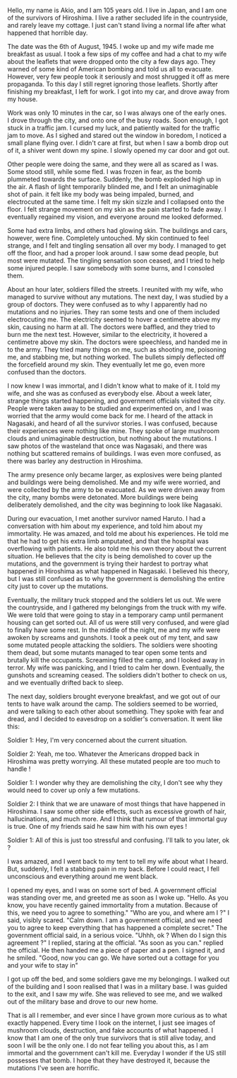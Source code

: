 Hello, my name is Akio, and I am 105 years old. I live in Japan, and I am one of the survivors of Hiroshima. I live a rather secluded life in the countryside, and rarely leave my cottage. I just can't stand living a normal life after what happened that horrible day. 

The date was the 6th of August, 1945. I woke up and my wife made me breakfast as usual. I took a few sips of my coffee and had a chat to my wife about the leaflets that were dropped onto the city a few days ago. They warned of some kind of American bombing and told us all to evacuate. However, very few people took it seriously and most shrugged it off as mere propaganda. To this day I still regret ignoring those leaflets. Shortly after finishing my breakfast, I left for work. I got into my car, and drove away from my house.

Work was only  10 minutes in the car, so I was always one of the early ones. I drove through the city, and onto one of the busy roads. Soon enough, I got stuck in a traffic jam. I cursed my luck, and patiently waited for the traffic jam to move. As I sighed and stared out the window in boredom, I noticed a small plane flying over. I didn't care at first, but when I saw a bomb drop out of it, a shiver went down my spine. I slowly opened my car door and got out.

Other people were doing the same, and they were all as scared as I was. Some stood still, while some fled. I was frozen in fear, as the bomb plummeted towards the surface. Suddenly, the bomb exploded high up in the air. A flash of light temporarily blinded me, and I felt an unimaginable shot of pain. it felt like my body was being impaled, burned, and electrocuted at the same time. I felt my skin sizzle and I collapsed onto the floor. I felt strange movement on my skin as the pain started to fade away. I eventually regained my vision, and everyone around me looked deformed.

Some had extra limbs, and others had glowing skin. The buildings and cars, however, were fine. Completely untouched. My skin continued to feel strange, and I felt and tingling sensation all over my body. I managed to get off the floor, and had a proper look around. I saw some dead people, but most were mutated. The tingling sensation soon ceased, and I tried to help some injured people. I saw somebody with some burns, and I consoled them.

About an hour later, soldiers filled the streets. I reunited with my wife, who managed to survive without any mutations. The next day, I was studied by a group of doctors. They were confused as to why I apparently had no mutations and no injuries. They ran some tests and one of them included electrocuting me. The electricity seemed to hover a centimetre above my skin, causing no harm at all. The doctors were baffled, and they tried to burn me the next test. However, similar to the electricity, it hovered a centimetre above my skin. The doctors were speechless, and handed me in to the army. They tried many things on me, such as shooting me, poisoning me, and stabbing me, but nothing worked. The bullets simply deflected off the forcefield around my skin. They eventually let me go, even more confused than the doctors.

I now knew I was immortal, and I didn't know what to make of it. I told my wife, and she was as confused as everybody else. About a week later, strange things started happening, and government officials visited the city. People were taken away to be studied and experimented on, and I was worried that the army would come back for me. I heard of the attack in Nagasaki, and heard of all the survivor stories. I was confused, because their experiences were nothing like mine. They spoke of large mushroom clouds and unimaginable destruction, but nothing about the mutations. I saw photos of the wasteland that once was Nagasaki, and there was nothing but scattered remains of buildings. I was even more confused, as there was barley any destruction in Hiroshima. 

The army presence only became larger, as explosives were being planted and buildings were being demolished. Me and my wife were worried, and were collected by the army to be evacuated. As we were driven away from the city, many bombs were detonated. More buildings were being deliberately demolished, and the city was beginning to look like Nagasaki.

During our evacuation, I met another survivor named Haruto. I had a conversation with him about my experience, and told him about my immortality. He was amazed, and told me about his experiences. He told me that he had to get his extra limb amputated, and that the hospital was overflowing with patients. He also told me his own theory about the current situation. He believes that the city is being demolished to cover up the mutations, and the government is trying their hardest to portray what happened in Hiroshima as what happened in Nagasaki. I believed his theory, but I was still confused as to why the government is demolishing the entire city just to cover up the mutations. 

Eventually, the military truck stopped and the soldiers let us out. We were the countryside, and I gathered my belongings from the truck with my wife. We were told that were going to stay in a temporary camp until permanent housing can get sorted out. All of us were still very confused, and were glad to finally have some rest. In the middle of the night, me and my wife were awoken by screams and gunshots. I took a peek out of my tent, and saw some mutated people attacking the soldiers. The soldiers were shooting them dead, but some mutants managed to tear open some tents and brutally kill the occupants. Screaming filled the camp, and I looked away in terror. My wife was panicking, and I tried to calm her down. Eventually, the gunshots and screaming ceased. The soldiers didn't bother to check on us, and we eventually drifted back to sleep.

The next day, soldiers brought everyone breakfast, and we got out of our tents to have walk around the camp. The soldiers seemed to be worried, and were talking to each other about something. They spoke with fear and dread, and I decided to eavesdrop on a soldier's conversation. It went like this:

Soldier 1: Hey, I'm very concerned about the current situation.

Soldier 2: Yeah, me too. Whatever the Americans dropped back in Hiroshima was pretty worrying. All these mutated people are too much to handle ! 

Soldier 1: I wonder why they are demolishing the city, I don't see why they would need to cover up only a few mutations.

Soldier 2: I think that we are unaware of most things that have happened in Hiroshima. I saw some other side effects, such as excessive growth of hair, hallucinations, and much more. And I think that rumour of  that immortal guy is true. One of my friends said he saw him with his own eyes !

Soldier 1: All of this is just too stressful and confusing. I'll talk to you later, ok ?

I was amazed, and I went back to my tent to tell my wife about what I heard. But, suddenly, I felt a stabbing pain in my back. Before I could react, I fell unconscious and everything around me went black.

 I opened my eyes, and I was on some sort of bed. A government official was standing over me, and greeted me as soon as I woke up. "Hello. As you know, you have recently gained immortality from a mutation. Because of this, we need you to agree to something." "Who are you, and where am I ?" I said, visibly scared. "Calm down. I am a government official, and we need you to agree to keep everything that has happened a complete secret." The government official said, in a serious voice. "Uhhh, ok ? When do I sign this agreement ?" I replied, staring at the official. "As soon as you can." replied the official. He then handed me a piece of paper and a pen. I signed it, and he smiled. "Good, now you can go. We have sorted out a cottage for you and your wife to stay in" 

I got up off the bed, and some soldiers gave me my belongings. I walked out of the building and I soon realised that I was in a military base. I was guided to the exit, and I saw my wife. She was relieved to see me, and we walked out of the military base and drove to our new home.

That is all I remember, and ever since I have grown more curious as to what exactly happened. Every time I  look on the internet, I just see images of mushroom clouds, destruction, and fake accounts of what happened. I know that I am one of the only true survivors that is still alive today, and soon I will be the only one. I do not fear telling you about this, as I am immortal and the government can't kill me. Everyday I wonder if the US still possesses that bomb. I hope that they have destroyed it, because the mutations I've seen are horrific.